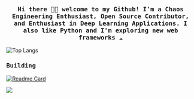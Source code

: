 
<h3 align="center"><samp> Hi there 👋🏾  welcome to my Github! I'm a Chaos Engineering Enthusiast, Open Source Contributor, and Enthusiast in Deep Learning Applications. I also like Python and I'm exploring new web frameworks ☁️ </samp></h3>



![Top Langs](https://github-readme-stats.vercel.app/api/top-langs/?username=sanjay7178&layout=compact)
<h3><samp>Building</samp></h3>

[![Readme Card](https://github-readme-stats.vercel.app/api/pin/?username=sanjay7178&repo=vRevamp)](https://github.com/sanjay7178/vRevamp)

  
![](https://komarev.com/ghpvc/?username=sanjay7178)
